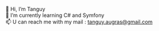 👋 Hi, I’m Tanguy <br>
🌱 I’m currently learning C# and Symfony <br>
📫 U can reach me with my mail : tanguy.augras@gmail.com
